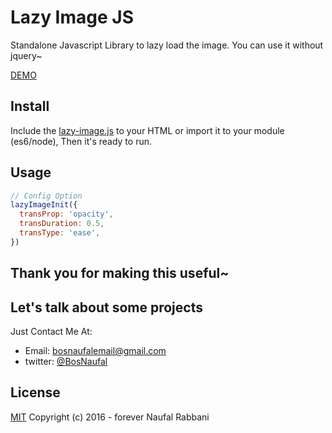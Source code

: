 # Lazy Image JS
Standalone Javascript Library to lazy load the image. You can use it without jquery~

[DEMO](https://bosnaufal.github.io/lazy-image)


## Install
Include the [lazy-image.js](./lazy-image.js) to your HTML or import it to your module (es6/node), Then it's ready to run.

## Usage
```javascript
// Config Option
lazyImageInit({
  transProp: 'opacity',
  transDuration: 0.5,
  transType: 'ease',
})
```

## Thank you for making this useful~

## Let's talk about some projects
Just Contact Me At:
- Email: [bosnaufalemail@gmail.com](mailto:bosnaufalemail@gmail.com)
- twitter: [@BosNaufal](https://twitter.com/BosNaufal)

## License
[MIT](http://opensource.org/licenses/MIT)
Copyright (c) 2016 - forever Naufal Rabbani

